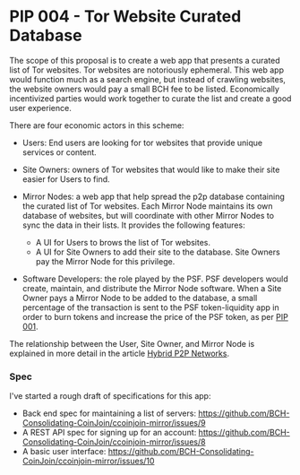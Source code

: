 # PIP 004 - Tor Website Curated Database
The scope of this proposal is to create a web app that presents a curated
list of Tor websites. Tor websites are notoriously ephemeral. This web app
would function much as a search engine, but instead of crawling websites, the
website owners would pay a small BCH fee to be listed. Economically incentivized
parties would work together to curate the list and create a good user experience.

There are four economic actors in this scheme:
- Users: End users are looking for tor websites that provide unique services
or content.

- Site Owners: owners of Tor websites that would like to make their site easier
for Users to find.

- Mirror Nodes: a web app that help spread the p2p database containing the
curated list of Tor websites. Each Mirror Node maintains its own database of
websites, but will coordinate with other Mirror Nodes to sync the data in their
lists. It provides the following features:
  - A UI for Users to brows the list of Tor websites.
  - A UI for Site Owners to add their site to the database. Site Owners pay
  the Mirror Node for this privilege.

- Software Developers: the role played by the PSF. PSF developers would create,
maintain, and distribute the Mirror Node software. When a Site Owner pays a
Mirror Node to be added to the database, a small percentage of the transaction
is sent to the PSF token-liquidity app in order to burn tokens and increase
the price of the PSF token, as per [PIP 001](./001.token-liquidity-API.md).

The relationship between the User, Site Owner, and Mirror Node is explained
in more detail in the article [Hybrid P2P Networks](https://honest.cash/v2/christroutner/hybrid-p2p-networks-1051).

### Spec
I've started a rough draft of specifications for this app:
- Back end spec for maintaining a list of servers: https://github.com/BCH-Consolidating-CoinJoin/ccoinjoin-mirror/issues/9
- A REST API spec for signing up for an account: https://github.com/BCH-Consolidating-CoinJoin/ccoinjoin-mirror/issues/8
- A basic user interface: https://github.com/BCH-Consolidating-CoinJoin/ccoinjoin-mirror/issues/10
